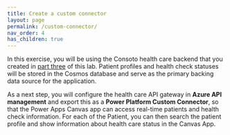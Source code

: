 ```yaml
---
title: Create a custom connector
layout: page
permalink: /custom-connector/
nav_order: 4
has_children: true
---
```


In this exercise, you will be using the Consoto health care backend that you created in [part three](/azure-fusion-development/architecture/) of this lab. Patient profiles and health check statuses will be stored in the Cosmos database and serve as the primary backing data source for the application.

As a next step, you will configure the health care API gateway in **Azure API management** and export this as a **Power Platform Custom Connector**, so that the Power Apps Canvas app can access real-time patients and health check information. For each of the Patient, you can then search the patient profile and show information about health care status in the Canvas App.